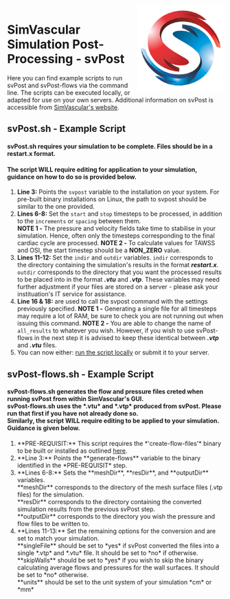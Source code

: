 <img src="SV-logo.png" align="right" width="200px" height="200px"/>

SimVascular Simulation Post-Processing - svPost
===============================================

Here you can find example scripts to run svPost and svPost-flows via the command line.
The scripts can be executed locally, or adapted for use on your own servers.
Additional information on svPost is accessible from [SimVascular's website](https://simvascular.github.io/index.html).

## svPost.sh - Example Script
#### svPost.sh requires your simulation to be complete. Files should be in a restart.x format.
#### The script WILL require editing for application to your simulation, guidance on how to do so is provided below.

1. **Line 3:** Points the ``svpost`` variable to the installation on your system. 
For pre-built binary installations on Linux, the path to svpost should be similar to the one provided.
2. **Lines 6-8:** Set the ``start`` and ``stop`` timesteps to be processed, in addition to the ``increments`` or ``spacing`` between them.  
**NOTE 1 -** The pressure and velocity fields take time to stabilise in your simulation.
Hence, often only the timesteps corresponding to the final cardiac cycle are processed.
**NOTE 2 -** To calculate values for TAWSS and OSI, the start timestep should be a **NON_ZERO** value.
3. **Lines 11-12:** Set the ``indir`` and ``outdir`` variables.
``indir`` corresponds to the directory containing the simulation's results in the format ***restart.x***.
``outdir`` corresponds to the directory that you want the processed results to be placed into in the format ***.vtu*** and ***.vtp***.
These variables may need further adjustment if your files are stored on a server - please ask your instituation's IT service for assistance.
4. **Line 16 & 18:** are used to call the svpost command with the settings previously specified.
**NOTE 1 -** Generating a single file for all timesteps may require a lot of RAM, be sure to check you are not running out when issuing this command.
**NOTE 2 -** You are able to change the name of ``all_results`` to whatever you wish. However, if you wish to use svPost-flows in the next step it is advised to keep these identical between ***.vtp*** and ***.vtu*** files.
5. You can now either: [run the script locally](https://stackoverflow.com/questions/2177932/how-do-i-execute-a-bash-script-in-terminal) or submit it to your server.

<h2>svPost-flows.sh - Example Script</h2>
<h4>svPost-flows.sh generates the flow and pressure files creted when running svPost from within SimVascular's GUI.<br>
svPost-flows.sh uses the *.vtu* and *.vtp* produced from svPost. Please run that first if you have not already done so.<br>
Similarly, the script WILL require editing to be applied to your simulation. Guidance is given below.</h4>

<ol>
    <li>**PRE-REQUISIT:** This script requires the *'create-flow-files'* binary to be built or installed as outlined <a href="https://github.com/ktbolt/cardiovascular/tree/master/create-flow-files">here</a>.</li>
    <li>**Line 3:** Points the **generate-flows** variable to the binary identified in the *PRE-REQUISIT* step.</li>
    <li>**Lines 6-8:** Sets the **meshDir**, **resDir**, and **outputDir** variables.<br>
    **meshDir** corresponds to the directory of the mesh surface files (.vtp files) for the simulation.<br>
    **resDir** corresponds  to the directory containing the converted simulation results from the previous svPost step.<br>
    **outputDir** corresponds to the directory you wish the pressure and flow files to be written to.</li>
    <li>**Lines 11-13:** Set the remaining options for the conversion and are set to match your simulation.<br>
    **singleFile** should be set to *yes* if svPost converted the files into a single *.vtp* and *.vtu* file. It should be set to *no* if otherwise.<br>
    **skipWalls** should be set to *yes* if you wish to skip the binary calculating average flows and pressures for the wall surfaces. It should be set to *no* otherwise.<br>
    **units** should be set to the unit system of your simulation *cm* or *mm*</li>
</ol>